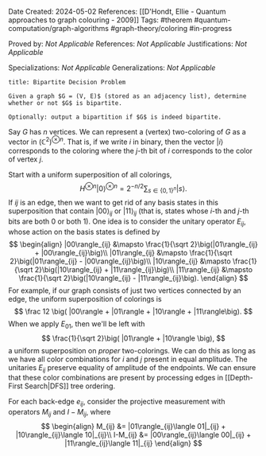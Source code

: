 Date Created: 2024-05-02
References: [[D'Hondt, Ellie - Quantum approaches to graph colouring - 2009]]
Tags: #theorem #quantum-computation/graph-algorithms #graph-theory/coloring #in-progress 

Proved by: <i>Not Applicable</i>
References: <i>Not Applicable</i>
Justifications: <i>Not Applicable</i>

Specializations: <i>Not Applicable</i>
Generalizations: <i>Not Applicable</i>

```ad-problem
title: Bipartite Decision Problem

Given a graph $G = (V, E)$ (stored as an adjacency list), determine whether or not $G$ is bipartite.

Optionally: output a bipartition if $G$ is indeed bipartite.
```

Say $G$ has $n$ vertices. We can represent a (vertex) two-coloring of $G$ as a vector in $(\mathbb C^2)^{\otimes n}$. That is, if we write $i$ in binary, then the vector $|i\rangle$ corresponds to the coloring where the $j$-th bit of $i$ corresponds to the color of vertex $j$. 

Start with a uniform superposition of all colorings,
$$
H^{\otimes n}|0\rangle^{\otimes n} = 2^{-n/2}\sum_{s\in \{0,1\}^n}|s\rangle.
$$
If $ij$ is an edge, then we want to get rid of any basis states in this superposition that contain $|00\rangle_{ij}$ or $|11\rangle_{ij}$ (that is, states whose $i$-th and $j$-th bits are both 0 or both 1). One idea is to consider the unitary operator $E_{ij}$, whose action on the basis states is defined by
$$
\begin{align}
|00\rangle_{ij} &\mapsto \frac{1}{\sqrt 2}\big(|01\rangle_{ij} + |00\rangle_{ij}\big)\\
|01\rangle_{ij} &\mapsto \frac{1}{\sqrt 2}\big(|01\rangle_{ij} - |00\rangle_{ij}\big)\\
|10\rangle_{ij} &\mapsto \frac{1}{\sqrt 2}\big(|10\rangle_{ij} + |11\rangle_{ij}\big)\\
|11\rangle_{ij} &\mapsto \frac{1}{\sqrt 2}\big(|10\rangle_{ij} - |11\rangle_{ij}\big).
\end{align}
$$
For example, if our graph consists of just two vertices connected by an edge, the uniform superposition of colorings is
$$
\frac 12 \big( |00\rangle + |01\rangle + |10\rangle + |11\rangle\big).
$$
When we apply $E_{01}$, then we'll be left with
$$
\frac{1}{\sqrt 2}\big( |01\rangle + |10\rangle \big),
$$
a uniform superposition on *proper* two-colorings. We can do this as long as we have all color combinations for $i$ and $j$ present in equal amplitude. The unitaries $E_{ij}$ preserve equality of amplitude of the endpoints. We can ensure that these color combinations are present by processing edges in [[Depth-First Search|DFS]] tree ordering.

For each back-edge $e_{ij}$, consider the projective measurement with operators $M_{ij}$ and $I-M_{ij}$, where
$$
\begin{align}
M_{ij} &= |01\rangle_{ij}\langle 01|_{ij} + |10\rangle_{ij}\langle 10|_{ij}\\
I-M_{ij} &= |00\rangle_{ij}\langle 00|_{ij} + |11\rangle_{ij}\langle 11|_{ij}
\end{align}
$$